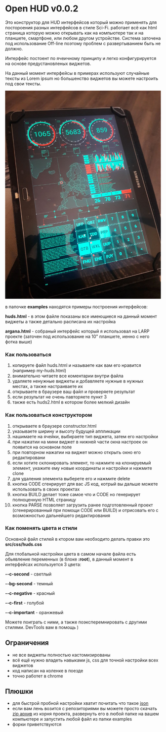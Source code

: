 # Open HUD v0.0.2
Это конструктор для HUD интерфейсов который можно применять для постороения разных интерфейсов в стиле Sci-Fi. работает всё как html страница которую можно открывать как на компьютере так и на планшете, смартфоне, или любом другом устройстве. 
Система заточена под использование Off-line поэтому проблем с развертыванием быть не должно.

Интерфейс постоент по ячеичному принципу и легко конфигурируется на основе предустановленых виджетов. 

На данный момент интерфейсы в примерах используют случайные тексты из Lorem ipsum но большенство виджетов вы можете настроить под свои тексты.

![](https://raw.githubusercontent.com/Aldegran/open_hud/master/example.jpg)

в папочке **examples** находятся примеры построения интерфейсов:

**huds.html** - в этом файле показаны все имеющиеся на данный момент виджеты а также детально расписана их настройка

**argana.html** - собраный интерфейс который я использовал на LARP проекте (заточен под использование на 10" планшете, иенно с него фотка выше)

### Как пользоваться
1. копируете файл huds.html и называете как вам его нравится (например my-huds.html)
2. внимательно читаете все коментарии внутри файла
3. удаляете ненужные виджеты и добавляете нужные в нужных местах, а также настраиваете их
4. открываете в браузере ваш файл и проверяете результат
5. если результат не очень павторяете пункт 3
6. также есть huds2.html в котором более мелкий дизайн

### Как пользоваться конструктором
1. открываете в браузере constructor.html
2. указываете ширину и высоту будущей аппликации
3. нашимаете на ячейки, выбираете тип виджета, затем его настройки
4. при нажатии на мини виджет в нижней части окна настроек он появится на основном поле
5. при повторном нажатии на виджет можно открыть окно его редактировани
6. если хотите склонировать элемент, то нажмите на клонируемый элемент, укажите ему новые координаты и настройки и нажмите clone
7. для удаления элемента выберете его и нажмите delete
8. кнопка CODE сгенрирует для вас JS код, котрый вы дальше можете использовать в своих проектах
9. кнопка BUILD делает тоже самое что и CODE но генерирует полноценную HTML страницу
10. кнопка PARSE позволяет загрузить ранее подготовленный проект (сгенерированный при помощи CODE или BUILD) и отрисовать его с возможностью дальнейшего редактирования

### Как поменять цвета и стили
Основной файл стилей в ктором вам необходито делать правки это **src/css/huds.css**

Для глобальной настройки цвета в самом начале файла есть обьявление переменных (в блоке **:root**), в данный момент в интерфейсах используется 3 цвета:

**--c-second** - светлый

**--bg-second** - темный

**--c-negative** - красный

**--c-first** - голубой

**--c-important** - оранжевый

Можете поиграть с ними, а также поэксперемнировать с другими стилями. 
DevTools вам в помощь )

## Ограничения
- не все виджеты полностью кастомизированы
- всё ещё нужно владеть навыками js, css для точной настройки всех виджетов
- код написан на коленке в поезде
- точно работет в chrome 

## Плюшки
- для быстрой пробной настройки хватит почитать что такое [json](https://ru.wikipedia.org/wiki/JSON "json")
- если вам лень возится с репозиториями вы можете просто скачать [zip архив](https://github.com/Aldegran/open_hud/raw/master/open_hud.zip "zip архив") из корня проекта, развернуть его в любой папке на вашем компьютере и запустить любой файл из папки examples
- форки приветствуются
